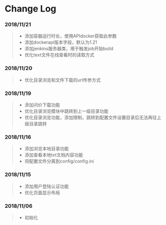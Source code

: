 # Change Log

### 2018/11/21
>- 添加容器运行时长，使用APIdocker获取此参数
>- 添加dockerapi版本字段，默认为1.21
>- 添加jenkins服务器类，用于触发job开始build
>- 优化text文件在线查看时的读取方式

### 2018/11/20
>- 优化目录浏览和文件下载的url传参方式

### 2018/11/19
>- 添加问价下载功能
>- 优化目录浏览模块中跳转到上一级目录功能
>- 优化目录浏览功能，添加限制，跳转到配置文件设置目录后无法再往上级目录跳转

### 2018/11/16

>- 添加浏览本地目录功能
>- 添加查看本地txt文档内容功能
>- 将配置文件分离到config/config.ini

### 2018/11/15

>- 添加用户登陆认证功能
>- 优化页面显示布局

### 2018/11/06

>- 初始化